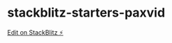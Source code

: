 # stackblitz-starters-paxvid

[Edit on StackBlitz ⚡️](https://stackblitz.com/edit/stackblitz-starters-paxvid)